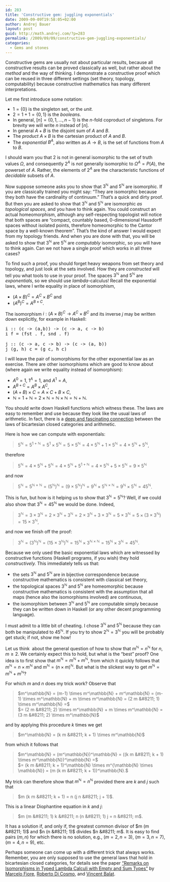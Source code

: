 ```yaml
---
id: 283
title: 'Constructive gem: juggling exponentials'
date: 2009-09-09T19:58:05+02:00
author: Andrej Bauer
layout: post
guid: http://math.andrej.com/?p=283
permalink: /2009/09/09/constructive-gem-juggling-exponentials/
categories:
  - Gems and stones
---
```

Constructive gems are usually not about particular results, because all constructive results can be proved classically as well, but rather about the _method_ and the way of thinking. I demonstrate a constructive proof which can be reused in three different settings (set theory, topology, computability) because constructive mathematics has many different interpretations.

<!--more-->

Let me first introduce some notation:

  * $1 = \{0\}$ is the singleton set, or the _unit._
  * $2 = 1 + 1 = \{0,1\}$ is the _booleans._
  * In general, $[n]= \{0, 1, \ldots, n-1\}$ is the $n$-fold coproduct of singletons. For brevity we will write $n$ instead of $[n]$.
  * In general $A + B$ is the disjoint sum of $A$ and $B$.
  * The _product_ $A \times B$ is the cartesian product of $A$ and $B$.
  * The _exponential_ $B^A$, also written as $A \to B$, is the set of functions from $A$ to $B$.

I should warn you that $2$ is not in general isomorphic to the set of truth values $\Omega$, and consequently $2^A$ is _not_ generally isomorphic to $\Omega^A = P(A)$, the powerset of $A$. Rather, the elements of $2^A$ are the characteristic functions of _decidable_ subsets of $A$.

Now suppose someone asks you to show that $3^\mathbb{N}$ and $5^\mathbb{N}$ are isomorphic. If you are classically trained you might say: &#8220;They are isomorphic because they both have the cardinality of continuum.&#8221; That&#8217;s a quick and dirty proof. But then you are asked to show that $3^\mathbb{N}$ and $5^\mathbb{N}$ are isomorphic _as topological spaces_, and you have to think again. You could construct an actual homeomorphism, although any self-respecting topologist will notice that both spaces are &#8220;compact, countably based, 0-dimensional Hausdorff spaces without isolated points, therefore homeomorphic to the Cantor space by a well-known theorem&#8221;. That&#8217;s the kind of answer I would expect from my topology friends. And when you are done with that, you will be asked to show that $3^\mathbb{N}$ are $5^\mathbb{N}$ are _computably_ isomorphic, so you will have to think again. Can we not have a single proof which works in all three cases?

To find such a proof, you should forget heavy weapons from set theory and topology, and just look at the sets involved. How they are _constructed_ will tell you what tools to use in your proof. The spaces $3^\mathbb{N}$ and $5^\mathbb{N}$ are _exponentials_, so we should use $lambda$-calculus! Recall the exponential laws, where I write equality in place of isomorphism,

  * $(A \times B)^C = A^C \times B^C$ and
  * $(A^B)^C = A^{B \times C}$.

The isomorphism $i : (A \times B)^C \to A^C \times B^C$ and its inverse $j$ may be written down explicitly, for example in Haskell:

<pre class="brush: plain; title: ; notranslate" title="">i :: (c -&gt; (a,b)) -&gt; (c -&gt; a, c -&gt; b)
i f = (fst . f, snd . f)

j :: (c -&gt; a, c -&gt; b) -&gt; (c -&gt; (a, b))
j (g, h) c = (g c, h c)
</pre>

I will leave the pair of isomorphisms for the other exponential law as an exercise. There are other isomorphisms which are good to know about (where again we write equality instead of isomorphism):

  * $A^0 = 1$, $1^A = 1$, and $A^1 = A$,
  * $A^{B+C} = A^B \times A^C$,
  * $(A+B) \times C = A \times C + B \times C$,
  * $\mathbb{N} = 1 + \mathbb{N} = 2 \times \mathbb{N} = \mathbb{N} \times \mathbb{N} = \mathbb{N} + \mathbb{N}$.

You should write down Haskell functions which witness these. The laws are easy to remember and use because they look like the usual laws of arithmetic. In fact, there is a [deep and fascinating connection](http://www.cl.cam.ac.uk/~mpf23/papers/Types/shortremarks.pdf) between the laws of bicartesian closed categories and arithmetic.

Here is how we can compute with exponentials:

> $5^\mathbb{N} = 5^{1 + \mathbb{N}} = 5^1 \times 5^\mathbb{N} = 5 \times 5^\mathbb{N} = 4 \times 5^\mathbb{N} + 1 \times 5^\mathbb{N} = 4 \times 5^\mathbb{N} + 5^\mathbb{N}$,

therefore

> $5^\mathbb{N} = 4 \times 5^\mathbb{N} + 5^\mathbb{N} =4 \times 5^\mathbb{N} + 5^{1 + \mathbb{N}} = 4 \times 5^\mathbb{N} + 5 \times 5^\mathbb{N} = 9 \times 5^\mathbb{N}$

and now

> $5^\mathbb{N} = 5^{\mathbb{N} \times \mathbb{N}} = (5^\mathbb{N})^\mathbb{N} = (9 \times 5^\mathbb{N})^\mathbb{N} = 9^\mathbb{N} \times 5^{\mathbb{N} \times \mathbb{N}} = 9^\mathbb{N} \times 5^\mathbb{N} = 45^\mathbb{N}$.

This is fun, but how is it helping us to show that $3^\mathbb{N} = 5^\mathbb{N}$? Well, if we could also show that $3^\mathbb{N} = 45^\mathbb{N}$ we would be done. Indeed,

> $3^\mathbb{N} = 3 \times 3^\mathbb{N} = 2 \times 3^\mathbb{N} + 3^\mathbb{N} = 2 \times 3^\mathbb{N} + 3 \times 3^\mathbb{N} = 5 \times 3^\mathbb{N} = 5 \times (3 \times 3^\mathbb{N}) = 15 \times 3^\mathbb{N}$,

and now we finish off the proof:

> $3^\mathbb{N} = (3^\mathbb{N})^\mathbb{N} = (15 \times 3^\mathbb{N})^\mathbb{N} = 15^\mathbb{N} \times 3^{\mathbb{N} \times \mathbb{N}} = 15^\mathbb{N} \times 3^\mathbb{N} = 45^\mathbb{N}$.

Because we only used the basic exponential laws which are witnessed by constructive functions (Haskell programs, if you wish) they hold _constructively._ This immediately tells us that:

  * the sets $3^\mathbb{N}$ and $5^\mathbb{N}$ are in bijective correspondence because constructive mathematics is consistent with classical set theory,
  * the topological spaces $3^\mathbb{N}$ and $5^\mathbb{N}$ are homeomorphic because constructive mathematics is consistent with the assumption that all maps (hence also the isomorphisms involved) are continuous,
  * the isomorphism between $3^\mathbb{N}$ and $5^\mathbb{N}$ are computable simply because they can be written down in Haskell (or any other decent programming language).

I must admit to a little bit of cheating. I chose $3^\mathbb{N}$ and $5^\mathbb{N}$ because they can both be manipulated to $45^\mathbb{N}$. If you try to show $2^\mathbb{N} = 3^\mathbb{N}$ you will be probably get stuck; if not, show me how!

Let us think  about the general question of how to show that $m^\mathbb{N} = n^\mathbb{N}$ for $n, m \geq 2.$ We certainly expect this to hold, but what is the &#8220;best&#8221; proof? One idea is to first show that $m^\mathbb{N} = m^\mathbb{N} + m^\mathbb{N}$, from which it quickly follows that $m^\mathbb{N} = n \times m^\mathbb{N}$ and $m^\mathbb{N} = (n \times m)^\mathbb{N}$. But what is the slickest way to get $m^\mathbb{N} = m^\mathbb{N} + m^\mathbb{N}$?

For which $m$ and $n$ does my trick work? Observe that

> $m^\mathbb{N} = (m-1) \times m^\mathbb{N} + m^\mathbb{N} = (m-1) \times m^\mathbb{N} + m \times m^\mathbb{N} = (2 m &#8211; 1) \times m^\mathbb{N} =$  
> $= (2 m &#8211; 2) \times m^\mathbb{N} + m \times m^\mathbb{N} = (3 m &#8211; 2) \times m^\mathbb{N}$

and by applying this procedure $k$ times we get

> $m^\mathbb{N} = (k m &#8211; k + 1) \times m^\mathbb{N}$

from which it follows that

> $m^\mathbb{N} = (m^\mathbb{N})^\mathbb{N} = ((k m &#8211; k + 1) \times m^\mathbb{N})^\mathbb{N} =$  
> $= (k m &#8211; k + 1)^\mathbb{N} \times m^{\mathbb{N} \times \mathbb{N}} = (m (k m &#8211; k + 1))^\mathbb{N}.$

My trick can therefore show that $m^\mathbb{N} = n^\mathbb{N}$ provided there are $k$ and $j$ such that

> $m (k m &#8211; k + 1) = n (j n &#8211; j + 1)$.

This is a linear Diophantine equation in $k$ and $j$:

> $m (m &#8211; 1) k &#8211; n (n &#8211; 1) j = n &#8211; m$.

It has a solution if, and only if, the greatest common divisor of $m (m &#8211; 1)$ and $n (n &#8211; 1)$ divides $n &#8211; m$. It is easy to find pairs $(m,n)$ for which there is no solution, e.g., $(m=2,n=3)$, $(m=3,n=7)$, $(m=4,n=9)$, etc.

Perhaps someone can come up with a different trick that always works. Remember, you are only supposed to use the general laws that hold in bicartesian closed categories, for details see the paper [&#8220;Remarks on Isomorphisms in Typed Lambda Calculi with Empty and Sum Types&#8221;](http://www.cl.cam.ac.uk/~mpf23/papers/Types/shortremarks.pdf) by [Marcelo Fiore](www.cl.cam.ac.uk/~mpf23/), [Roberto Di Cosmo](http://www.dicosmo.org/index.html.en), and [Vincent Balat](http://www.pps.jussieu.fr/~balat/).
